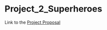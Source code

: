 # Project_2_Superheroes


Link to the [Project Proposal](https://docs.google.com/document/d/12d_BRRAx6_muMJXZa3u_zGuRWuWb35m4ZuO6oeIwbgs/edit?ts=60e9de65)
